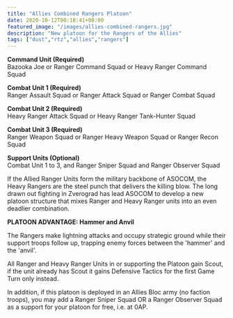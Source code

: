 ```yaml
---
title: "Allies Combined Rangers Platoon"
date: 2020-10-12T00:18:41+08:00
featured_image: "/images/allies-combined-rangers.jpg"
description: "New platoon for the Rangers of the Allies"
tags: ["dust","rtz","allies","rangers"]
---
```


**Command Unit (Required)**  
Bazooka Joe or Ranger Command Squad or Heavy Ranger Command Squad

**Combat Unit 1 (Required)**  
Ranger Assault Squad or Ranger Attack Squad or Ranger Combat Squad

**Combat Unit 2 (Required)**  
Heavy Ranger Attack Squad or Heavy Ranger Tank-Hunter Squad

**Combat Unit 3 (Required)**  
 Ranger Weapon Squad or Ranger Heavy Weapon Squad or Ranger Recon Squad

**Support Units (Optional)**  
Combat Unit 1 to 3, and Ranger Sniper Squad and Ranger Observer Squad

If the Allied Ranger Units form the military backbone of ASOCOM, the Heavy Rangers are the steel punch that delivers the killing blow. The long drawn out fighting in Zverograd has lead ASOCOM to develop a new platoon structure that mixes Ranger and Heavy Ranger units into an even deadlier combination.

**PLATOON ADVANTAGE: Hammer and Anvil**

The Rangers make lightning attacks and occupy strategic ground while their support troops follow up, trapping enemy forces between the 'hammer' and the 'anvil'.

All Ranger and Heavy Ranger Units in or supporting the Platoon gain Scout, if the unit already has Scout it gains Defensive Tactics for the first Game Turn only instead.

In addition, if this platoon is deployed in an Allies Bloc army (no faction troops), you may add a Ranger Sniper Squad OR a Ranger Observer Squad as a support for your platoon for free, i.e. at 0AP.
